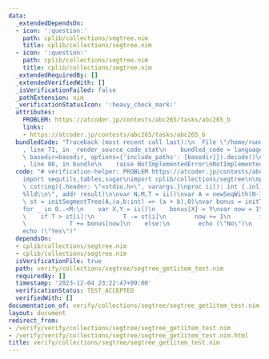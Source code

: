```yaml
---
data:
  _extendedDependsOn:
  - icon: ':question:'
    path: cplib/collections/segtree.nim
    title: cplib/collections/segtree.nim
  - icon: ':question:'
    path: cplib/collections/segtree.nim
    title: cplib/collections/segtree.nim
  _extendedRequiredBy: []
  _extendedVerifiedWith: []
  _isVerificationFailed: false
  _pathExtension: nim
  _verificationStatusIcon: ':heavy_check_mark:'
  attributes:
    PROBLEM: https://atcoder.jp/contests/abc265/tasks/abc265_b
    links:
    - https://atcoder.jp/contests/abc265/tasks/abc265_b
  bundledCode: "Traceback (most recent call last):\n  File \"/home/runner/.local/lib/python3.10/site-packages/onlinejudge_verify/documentation/build.py\"\
    , line 71, in _render_source_code_stat\n    bundled_code = language.bundle(stat.path,\
    \ basedir=basedir, options={'include_paths': [basedir]}).decode()\n  File \"/home/runner/.local/lib/python3.10/site-packages/onlinejudge_verify/languages/nim.py\"\
    , line 86, in bundle\n    raise NotImplementedError\nNotImplementedError\n"
  code: "# verification-helper: PROBLEM https://atcoder.jp/contests/abc265/tasks/abc265_b\n\
    import sequtils,tables,sugar\nimport cplib/collections/segtree\n\nproc scanf(formatstr:\
    \ cstring){.header: \"<stdio.h>\", varargs.}\nproc ii(): int {.inline.} = scanf(\"\
    %lld\\n\", addr result)\n\nvar N,M,T = ii()\nvar A = newSeqWith(N-1,ii())\nvar\
    \ st = initSegmentTree(A,(a,b:int) => (a + b),0)\nvar bonus = initTable[int,int]()\n\
    for _ in 0..<M:\n    var X,Y = ii()\n    bonus[X] = Y\nvar now = 1\nfor i in 0..<N-1:\n\
    \    if T > st[i]:\n        T -= st[i]\n        now += 1\n        if now in bonus:\n\
    \            T += bonus[now]\n    else:\n        echo (\"No\")\n        quit()\n\
    echo (\"Yes\")"
  dependsOn:
  - cplib/collections/segtree.nim
  - cplib/collections/segtree.nim
  isVerificationFile: true
  path: verify/collections/segtree/segtree_get1item_test.nim
  requiredBy: []
  timestamp: '2023-12-04 23:22:47+09:00'
  verificationStatus: TEST_ACCEPTED
  verifiedWith: []
documentation_of: verify/collections/segtree/segtree_get1item_test.nim
layout: document
redirect_from:
- /verify/verify/collections/segtree/segtree_get1item_test.nim
- /verify/verify/collections/segtree/segtree_get1item_test.nim.html
title: verify/collections/segtree/segtree_get1item_test.nim
---
```

